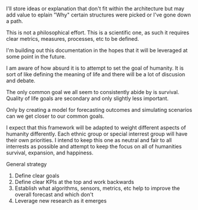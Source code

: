 I'll store ideas or explanation that don't fit within the architecture but may add value to eplain "Why" certain structures were picked or I've gone down a path.  

This is not a philosophical effort.  This is a scientific one, as such it requires clear metrics, measures, processes, etc to be defined.

I'm building out this documentation in the hopes that it will be leveraged at some point in the future.  

I am aware of how absurd it is to attempt to set the goal of humanity.  It is sort of like defining the meaning of life and there will be a lot of discusion and debate.

The only common goal we all seem to consistently abide by is survival.  Quality of life goals are secondary and only slightly less important.

Only by creating a model for forecasting outcomes and simulating scenarios can we get closer to our common goals.

I expect that this framework will be adapted to weight different aspects of humanity differently.  Each ethnic group or special interrest group will have their own priorities.  I intend to keep this one as neutral and fair to all interrests as possible and attempt to keep the focus on all of humanities survival, expansion, and happiness.

General strategy
1. Define clear goals
2. Define clear KPIs at the top and work backwards
3. Establish what algorithms, sensors, metrics, etc help to improve the overall forecast and which don't
4. Leverage new research as it emerges 
